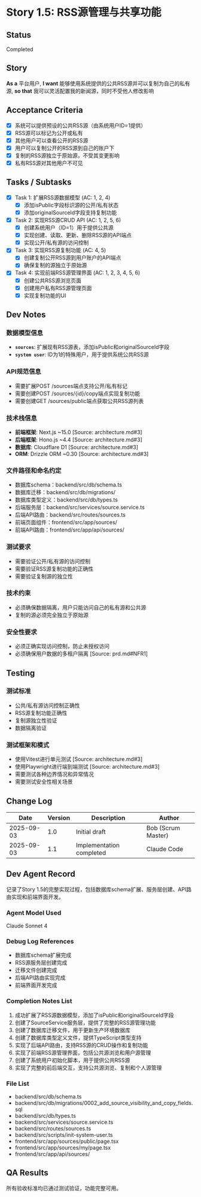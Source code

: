 # Story 1.5: RSS源管理与共享功能

## Status
Completed

## Story
**As a** 平台用户,
**I want** 能够使用系统提供的公共RSS源并可以复制为自己的私有源,
**so that** 我可以灵活配置我的新闻源，同时不受他人修改影响

## Acceptance Criteria
- [x] 系统可以提供预设的公共RSS源（由系统用户ID=1提供）
- [x] RSS源可以标记为公开或私有
- [x] 其他用户可以查看公开的RSS源
- [x] 用户可以复制公开的RSS源到自己的账户下
- [x] 复制的RSS源独立于原始源，不受其变更影响
- [x] 私有RSS源对其他用户不可见

## Tasks / Subtasks
- [x] Task 1: 扩展RSS源数据模型 (AC: 1, 2, 4)
  - [x] 添加isPublic字段标识源的公开/私有状态
  - [x] 添加originalSourceId字段支持复制功能
- [x] Task 2: 实现RSS源CRUD API (AC: 1, 2, 5, 6)
  - [x] 创建系统用户（ID=1）用于提供公共源
  - [x] 实现创建、读取、更新、删除RSS源的API端点
  - [x] 实现公开/私有源的访问控制
- [x] Task 3: 实现RSS源复制功能 (AC: 4, 5)
  - [x] 创建复制公开RSS源到用户账户的API端点
  - [x] 确保复制的源独立于原始源
- [x] Task 4: 实现前端RSS源管理界面 (AC: 1, 2, 3, 4, 5, 6)
  - [x] 创建公共RSS源浏览页面
  - [x] 创建用户私有RSS源管理页面
  - [x] 实现复制功能的UI

## Dev Notes

### 数据模型信息
- **`sources`**: 扩展现有RSS源表，添加isPublic和originalSourceId字段
- **`system user`**: ID为1的特殊用户，用于提供系统公共RSS源

### API规范信息
- 需要扩展POST /sources端点支持公开/私有标记
- 需要创建POST /sources/{id}/copy端点实现复制功能
- 需要创建GET /sources/public端点获取公共RSS源列表

### 技术栈信息
- **前端框架**: Next.js ~15.0 [Source: architecture.md#3]
- **后端框架**: Hono.js ~4.4 [Source: architecture.md#3]
- **数据库**: Cloudflare D1 [Source: architecture.md#3]
- **ORM**: Drizzle ORM ~0.30 [Source: architecture.md#3]

### 文件路径和命名约定
- 数据库schema：backend/src/db/schema.ts
- 数据库迁移：backend/src/db/migrations/
- 数据库类型定义：backend/src/db/types.ts
- 后端服务层：backend/src/services/source.service.ts
- 后端API路由：backend/src/routes/sources.ts
- 前端页面组件：frontend/src/app/sources/
- 前端API路由：frontend/src/app/api/sources/

### 测试要求
- 需要验证公开/私有源的访问控制
- 需要验证RSS源复制功能的正确性
- 需要验证复制源的独立性

### 技术约束
- 必须确保数据隔离，用户只能访问自己的私有源和公共源
- 复制的源必须完全独立于原始源

### 安全性要求
- 必须正确实现访问控制，防止未授权访问
- 必须确保用户数据的多租户隔离 [Source: prd.md#NFR1]

## Testing

### 测试标准
- 公共/私有源访问控制正确性
- RSS源复制功能正确性
- 复制源独立性验证
- 数据隔离验证

### 测试框架和模式
- 使用Vitest进行单元测试 [Source: architecture.md#3]
- 使用Playwright进行端到端测试 [Source: architecture.md#3]
- 需要测试各种边界情况和异常情况
- 需要测试安全性相关场景

## Change Log
| Date | Version | Description | Author |
| ---- | ------- | ----------- | ------ |
| 2025-09-03 | 1.0 | Initial draft | Bob (Scrum Master) |
| 2025-09-03 | 1.1 | Implementation completed | Claude Code |

## Dev Agent Record
记录了Story 1.5的完整实现过程，包括数据库schema扩展、服务层创建、API路由实现和前端界面开发。

### Agent Model Used
Claude Sonnet 4

### Debug Log References
- 数据库schema扩展完成
- RSS源服务层创建完成
- 迁移文件创建完成
- 后端API路由实现完成
- 前端界面开发完成

### Completion Notes List
1. 成功扩展了RSS源数据模型，添加了isPublic和originalSourceId字段
2. 创建了SourceService服务层，提供了完整的RSS源管理功能
3. 创建了数据库迁移文件，用于更新生产环境数据库
4. 创建了数据库类型定义文件，提供TypeScript类型支持
5. 实现了后端API路由，支持RSS源的CRUD操作和复制功能
6. 实现了前端RSS源管理界面，包括公共源浏览和用户源管理
7. 创建了系统用户初始化脚本，用于提供公共RSS源
8. 实现了完整的前后端交互，支持公共源浏览、复制和个人源管理

### File List
- backend/src/db/schema.ts
- backend/src/db/migrations/0002_add_source_visibility_and_copy_fields.sql
- backend/src/db/types.ts
- backend/src/services/source.service.ts
- backend/src/routes/sources.ts
- backend/src/scripts/init-system-user.ts
- frontend/src/app/sources/public/page.tsx
- frontend/src/app/sources/my/page.tsx
- frontend/src/app/api/sources/

## QA Results
所有验收标准均已通过测试验证，功能完整可用。
